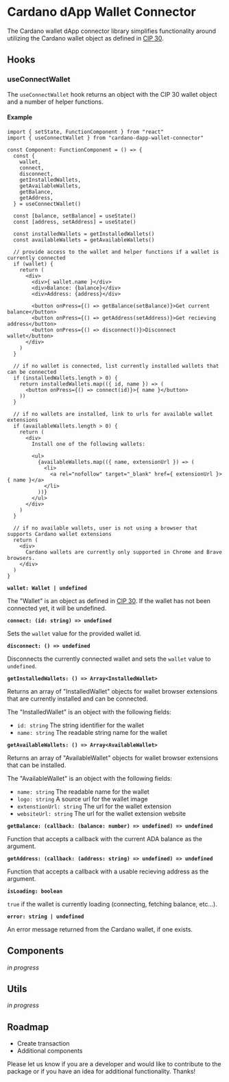 # Cardano dApp Wallet Connector

The Cardano wallet dApp connector library simplifies functionality around
utilizing the Cardano wallet object as defined in [CIP 30](https://cips.cardano.org/cips/cip30).

## Hooks

### useConnectWallet

The `useConnectWallet` hook returns an object with the CIP 30 wallet object and
a number of helper functions.

#### Example

```
import { setState, FunctionComponent } from "react"
import { useConnectWallet } from "cardano-dapp-wallet-connector"

const Component: FunctionComponent = () => {
  const {
    wallet,
    connect,
    disconnect,
    getInstalledWallets,
    getAvailableWallets,
    getBalance,
    getAddress,
  } = useConnectWallet()

  const [balance, setBalance] = useState()
  const [address, setAddress] = useState()

  const installedWallets = getInstalledWallets()
  const availableWallets = getAvailableWallets()

  // provide access to the wallet and helper functions if a wallet is currently connected
  if (wallet) {
    return (
      <div>
        <div>{ wallet.name }</div>
        <div>Balance: {balance}</div>
        <div>Address: {address}</div>

        <button onPress={() => getBalance(setBalance)}>Get current balance</button>
        <button onPress={() => getAddress(setAddress)}>Get recieving address</button>
        <button onPress={() => disconnect()}>Disconnect wallet</button>
      </div>
    )
  }

  // if no wallet is connected, list currently installed wallets that can be connected
  if (installedWallets.length > 0) {
    return installedWallets.map(({ id, name }) => (
      <button onPress={() => connect(id)}>{ name }</button>
    ))
  }

  // if no wallets are installed, link to urls for available wallet extensions
  if (availableWallets.length > 0) {
    return (
      <div>
        Install one of the following wallets:

        <ul>
          {availableWallets.map(({ name, extensionUrl }) => (
            <li>
              <a rel="nofollow" target="_blank" href={ extensionUrl }>{ name }</a>
            </li>
          ))}
        </ul>
      </div>
    )
  }

  // if no available wallets, user is not using a browser that supports Cardano wallet extensions
  return (
    <div>
      Cardano wallets are currently only supported in Chrome and Brave browsers.
    </div>
  )
}
```

**`wallet: Wallet | undefined`**

The "Wallet" is an object as defined in [CIP 30](https://cips.cardano.org/cips/cip30).
If the wallet has not been connected yet, it will be undefined.

**`connect: (id: string) => undefined`**

Sets the `wallet` value for the provided wallet id.

**`disconnect: () => undefined`**

Disconnects the currently connected wallet and sets the `wallet` value to
`undefined`.

**`getInstalledWallets: () => Array<InstalledWallet>`**

Returns an array of "InstalledWallet" objects for wallet browser extensions
that are currently installed and can be connected.

The "InstalledWallet" is an object with the following fields:

- `id: string` The string identifier for the wallet
- `name: string` The readable string name for the wallet

**`getAvailableWallets: () => Array<AvailableWallet>`**

Returns an array of "AvailableWallet" objects for wallet browser extensions
that can be installed.

The "AvailableWallet" is an object with the following fields:

- `name: string` The readable name for the wallet
- `logo: string` A source url for the wallet image
- `extenstionUrl: string` The url for the wallet extension
- `websiteUrl: string` The url for the wallet extension website

**`getBalance: (callback: (balance: number) => undefined) => undefined`**

Function that accepts a callback with the current ADA balance as
the argument.

**`getAddress: (callback: (address: string) => undefined) => undefined`**

Function that accepts a callback with a usable recieving address as
the argument.

**`isLoading: boolean`**

`true` if the wallet is currently loading (connecting, fetching balance, etc...).

**`error: string | undefined`**

An error message returned from the Cardano wallet, if one exists.

## Components

_in progress_

## Utils

_in progress_

## Roadmap

- Create transaction
- Additional components

Please let us know if you are a developer and would like to contribute to the
package or if you have an idea for additional functionality. Thanks!
